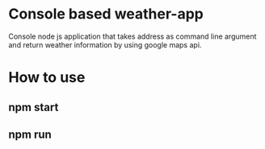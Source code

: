 # Console based weather-app
  Console node js application that takes address as command line argument and return weather information by using google maps api.
  
# How to use
## npm start

## npm run
